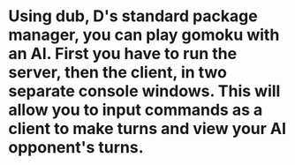 # Using dub, D's standard package manager, you can play gomoku with an AI. First you have to run the server, then the client, in two separate console windows. This will allow you to input commands as a client to make turns and view your AI opponent's turns.
